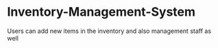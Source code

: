 # Inventory-Management-System
Users can add new items in the inventory and also management staff as well 

